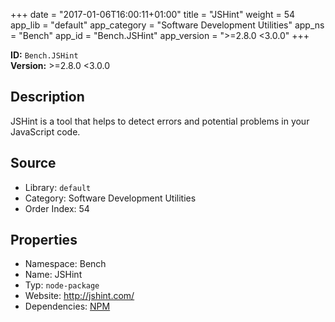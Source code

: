 ﻿+++
date = "2017-01-06T16:00:11+01:00"
title = "JSHint"
weight = 54
app_lib = "default"
app_category = "Software Development Utilities"
app_ns = "Bench"
app_id = "Bench.JSHint"
app_version = ">=2.8.0 <3.0.0"
+++

**ID:** `Bench.JSHint`  
**Version:** >=2.8.0 <3.0.0  
<!--more-->

## Description
JSHint is a tool that helps to detect errors and potential problems in your JavaScript code.

## Source

* Library: `default`
* Category: Software Development Utilities
* Order Index: 54

## Properties

* Namespace: Bench
* Name: JSHint
* Typ: `node-package`
* Website: <http://jshint.com/>
* Dependencies: [NPM](/app/Bench.Npm)

